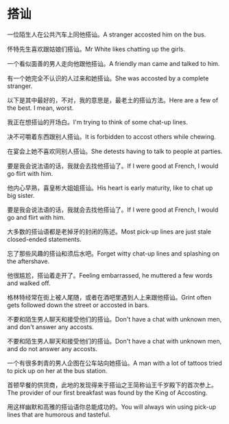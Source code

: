 # 搭讪

<p><span class="chinese">一位陌生人在公共汽车上同他搭讪。</span><span class="english">A stranger accosted him on the bus.</span></p>

<p><span class="chinese">怀特先生喜欢跟姑娘们搭讪。</span><span class="english">Mr White likes chatting up the girls.</span></p>

<p><span class="chinese">一个看似面善的男人走向他跟他搭讪。</span><span class="english">A friendly man came and talked to him.</span></p>

<p><span class="chinese">有一个她完全不认识的人过来和她搭讪。</span><span class="english">She was accosted by a complete stranger.</span></p>

<p><span class="chinese">以下是其中最好的，不对，我的意思是，最老土的搭讪方法。</span><span class="english">Here are a few of the best. I mean, worst.</span></p>

<p><span class="chinese">我正在想搭讪的开场白。</span><span class="english">I'm trying to think of some chat-up lines.</span></p>

<p><span class="chinese">决不可嚼着东西跟别人搭讪。</span><span class="english">It is forbidden to accost others while chewing.</span></p>

<p><span class="chinese">在宴会上她不喜欢同别人搭讪。</span><span class="english">She detests having to talk to people at parties.</span></p>

<p><span class="chinese">要是我会说法语的话，我就会去找他搭讪了。</span><span class="english">If I were good at French, I would go flirt with him.</span></p>

<p><span class="chinese">他内心早熟，喜皇彬大姐姐搭讪。</span><span class="english">His heart is early maturity, like to chat up big sister.</span></p>

<p><span class="chinese">要是我会说法语的话，我就会去找他搭讪了。</span><span class="english">If I were good at French, I would go and flirt with him.</span></p>

<p><span class="chinese">大多数的搭讪语都是老掉牙的封闭的陈述。</span><span class="english">Most pick-up lines are just stale closed-ended statements.</span></p>

<p><span class="chinese">忘了那些风趣的搭讪和须后水吧。</span><span class="english">Forget witty chat-up lines and splashing on the aftershave.</span></p>

<p><span class="chinese">他很尴尬，搭讪着走开了。</span><span class="english">Feeling embarrassed, he muttered a few words and walked off.</span></p>

<p><span class="chinese">格林特经常在街上被人尾随，或者在酒吧里遇到人上来跟他搭讪。</span><span class="english">Grint often gets followed down the street or accosted in bars.</span></p>

<p><span class="chinese">不要和陌生男人聊天和接受他们的搭讪。</span><span class="english">Don't have a chat with unknown men, and don't answer any accosts.</span></p>

<p><span class="chinese">不要和陌生男人聊天和接受他们的搭讪。</span><span class="english">Don't have a chat with unknown men, and do not answer any accosts.</span></p>

<p><span class="chinese">一个有很多刺青的男人企图在公车站向她搭讪。</span><span class="english">A man with a lot of tattoos tried to pick up on her at the bus station.</span></p>

<p><span class="chinese">首顿早餐的供货商，此地的发现得来于搭讪之王简称讪王千岁殿下的首次参上。</span><span class="english">The provider of our first breakfast was found by the King of Accosting.</span></p>

<p><span class="chinese">用这样幽默和高雅的搭讪语你总能成功的。</span><span class="english">You will always win using pick-up lines that are humorous and tasteful.</span></p>

